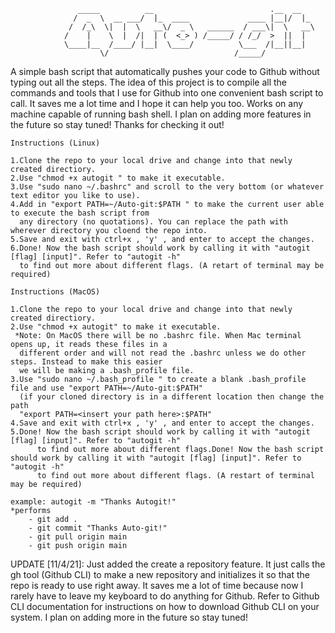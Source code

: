 				   _____          __                          .__  __
				  /  _  \  __ ___/  |_  ____             ____ |__|/  |_
				 /  /_\  \|  |  \   __\/  _ \   ______  / ___\|  \   __\
				/    |    \  |  /|  | (  <_> ) /_____/ / /_/  >  ||  |
				\____|__  /____/ |__|  \____/          \___  /|__||__|
				        \/                            /_____/

A simple bash script that automatically pushes your code to Github without typing out all the steps. The idea of this project is
to compile all the commands and tools that I use for Github into one convenient bash script to call. It saves me a lot time and
I hope it can help you too. Works on any machine capable of running bash shell. I plan on adding more features in the future so
stay tuned! Thanks for checking it out!

	Instructions (Linux)

	1.Clone the repo to your local drive and change into that newly created directiory.
	2.Use "chmod +x autogit " to make it executable.
	3.Use "sudo nano ~/.bashrc" and scroll to the very bottom (or whatever text editor you like to use).
	4.Add in "export PATH=~/Auto-git:$PATH " to make the current user able to execute the bash script from
	  any directory (no quotations). You can replace the path with wherever directory you cloend the repo into.
	5.Save and exit with ctrl+x , 'y' , and enter to accept the changes.
	6.Done! Now the bash script should work by calling it with "autogit [flag] [input]". Refer to "autogit -h"
	  to find out more about different flags. (A retart of terminal may be required)

	Instructions (MacOS)

	1.Clone the repo to your local drive and change into that newly created directiory.
	2.Use "chmod +x autogit" to make it executable.
	 *Note: On MacOS there will be no .bashrc file. When Mac terminal opens up, it reads these files in a
	  different order and will not read the .bashrc unless we do other steps. Instead to make this easier
	  we will be making a .bash_profile file.
	3.Use "sudo nano ~/.bash_profile " to create a blank .bash_profile file and use "export PATH=~/Auto-git:$PATH"
	  (if your cloned directory is in a different location then change the path 
	  "export PATH=<insert your path here>:$PATH"
	4.Save and exit with ctrl+x , 'y' , and enter to accept the changes.
	5.Done! Now the bash script should work by calling it with "autogit [flag] [input]". Refer to "autogit -h"
          to find out more about different flags.Done! Now the bash script should work by calling it with "autogit [flag] [input]". Refer to "autogit -h"
          to find out more about different flags. (A restart of terminal may be required) 

	example: autogit -m "Thanks Autogit!"
	*performs
		- git add .
		- git commit "Thanks Auto-git!"
		- git pull origin main
		- git push origin main

 
UPDATE [11/4/21]: Just added the create a repository feature. It just calls the gh tool (Github CLI) to make a new 
repository and initializes it so that the repo is ready to use right away. It saves me a lot of time because now I 
rarely have to leave my keyboard to do anything for Github. Refer to Github CLI documentation for instructions on 
how to download Github CLI on your system. I plan on adding more in the future so stay tuned!


